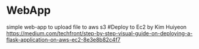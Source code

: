 # WebApp
simple web-app to upload file to aws s3
#Deploy to Ec2 by Kim Huiyeon
https://medium.com/techfront/step-by-step-visual-guide-on-deploying-a-flask-application-on-aws-ec2-8e3e8b82c4f7
